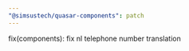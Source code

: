 ```yaml
---
"@simsustech/quasar-components": patch
---
```


fix(components): fix nl telephone number translation
